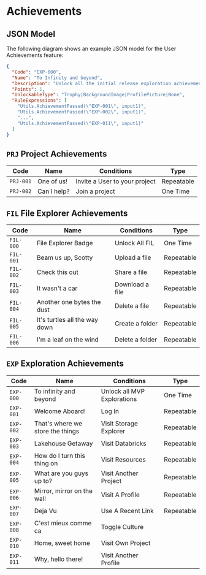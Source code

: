 # Achievements

## JSON Model

The following diagram shows an example JSON model for the User Achievements feature:

```json
{
  "Code": "EXP-000",
  "Name": "To Infinity and beyond",
  "Description": "Unlock all the initial release exploration achievements",
  "Points": 1,
  "UnlockableType": "Trophy|BackgroundImage|ProfilePicture|None",
  "RuleExpressions": [
    "Utils.AchievementPassed(\"EXP-001\", input1)",
    "Utils.AchievementPassed(\"EXP-002\", input1)",
    "...",
    "Utils.AchievementPassed(\"EXP-011\", input1)"
  ]
}
```

## `PRJ` Project Achievements

| Code      | Name        | Conditions                    | Type       |
| --------- | ----------- | ----------------------------- | ---------- |
| `PRJ-001` | One of us!  | Invite a User to your project | Repeatable |
| `PRJ-002` | Can I help? | Join a project                | One Time   |

## `FIL` File Explorer Achievements

| Code      | Name                          | Conditions      | Type       |
| --------- | ----------------------------- | --------------- | ---------- |
| `FIL-000` | File Explorer Badge           | Unlock All FIL  | One Time   |
| `FIL-001` | Beam us up, Scotty            | Upload a file   | Repeatable |
| `FIL-002` | Check this out                | Share a file    | Repeatable |
| `FIL-003` | It wasn't a car               | Download a file | Repeatable |
| `FIL-004` | Another one bytes the dust    | Delete a file   | Repeatable |
| `FIL-005` | It's turtles all the way down | Create a folder | Repeatable |
| `FIL-006` | I'm a leaf on the wind        | Delete a folder | Repeatable |

## `EXP` Exploration Achievements

| Code      | Name                             | Conditions                  | Type       |
| --------- | -------------------------------- | --------------------------- | ---------- |
| `EXP-000` | To infinity and beyond           | Unlock all MVP Explorations | One Time   |
| `EXP-001` | Welcome Aboard!                  | Log In                      | Repeatable |
| `EXP-002` | That's where we store the things | Visit Storage Explorer      | Repeatable |
| `EXP-003` | Lakehouse Getaway                | Visit Databricks            | Repeatable |
| `EXP-004` | How do I turn this thing on      | Visit Resources             | Repeatable |
| `EXP-005` | What are you guys up to?         | Visit Another Project       | Repeatable |
| `EXP-006` | Mirror, mirror on the wall       | Visit A Profile             | Repeatable |
| `EXP-007` | Deja Vu                          | Use A Recent Link           | Repeatable |
| `EXP-008` | C'est mieux comme ca             | Toggle Culture              |
| `EXP-010` | Home, sweet home                 | Visit Own Project           |
| `EXP-011` | Why, hello there!                | Visit Another Profile       |
